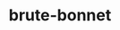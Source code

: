 ---
id: 986
title: brute-bonnet
types: [grass,dark]
image: https://raw.githubusercontent.com/PokeAPI/sprites/master/sprites/pokemon/986.png
---